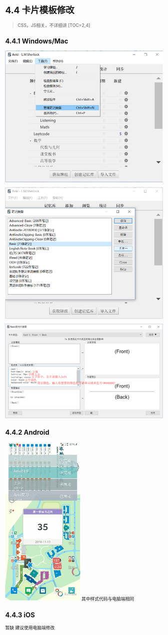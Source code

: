 # 4.4 卡片模板修改
> CSS，JS相关，不详细讲
[TOC=2,4]
## 4.4.1 Windows/Mac

![](../.gitbook/assets/5.PNG)

![](../.gitbook/assets/tim-jie-tu-20180928191957.png)

![](../.gitbook/assets/tim-jie-tu-20180928192211.png)

## 4.4.2 Android
![](../images/Gif_20181006154023.gif)
其中样式代码与电脑端相同
## 4.4.3 iOS
暂缺
建议使用电脑端修改
